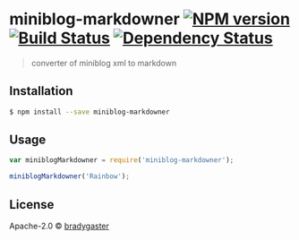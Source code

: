 # miniblog-markdowner [![NPM version][npm-image]][npm-url] [![Build Status][travis-image]][travis-url] [![Dependency Status][daviddm-image]][daviddm-url]
> converter of miniblog xml to markdown

## Installation

```sh
$ npm install --save miniblog-markdowner
```

## Usage

```js
var miniblogMarkdowner = require('miniblog-markdowner');

miniblogMarkdowner('Rainbow');
```
## License

Apache-2.0 © [bradygaster](http://bradygaster.com)


[npm-image]: https://badge.fury.io/js/miniblog-markdowner.svg
[npm-url]: https://npmjs.org/package/miniblog-markdowner
[travis-image]: https://travis-ci.org/bradygaster/miniblog-markdowner.svg?branch=master
[travis-url]: https://travis-ci.org/bradygaster/miniblog-markdowner
[daviddm-image]: https://david-dm.org/bradygaster/miniblog-markdowner.svg?theme=shields.io
[daviddm-url]: https://david-dm.org/bradygaster/miniblog-markdowner
